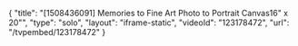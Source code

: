 {
    "title": "[1508436091] Memories to Fine Art Photo to Portrait Canvas16\" x 20\"",
    "type": "solo",
    "layout": "iframe-static",
    "videoId": "123178472",
    "url": "\/tvpembed\/123178472"
}